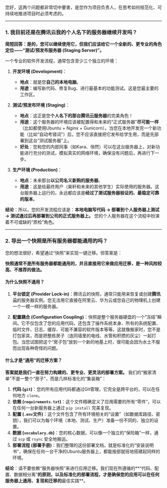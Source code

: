 您好，这两个问题都非常切中要害，是您作为项目负责人，在思考如何规范化、可持续地推进项目时必须考虑的。

---

### **1. 我目前还是在腾讯云我的个人名下的服务器继续开发吗？**

**简短回答：是的，您可以继续使用它，但我们应该给它一个全新的、更专业的角色定位——“测试/预发布服务器 (Staging Server)”。**

一个专业的软件开发流程，通常包含至少三个独立的环境：

1.  **开发环境 (Development)**：
    * **地点**：就是您**自己的本地电脑**。
    * **用途**：编写新代码、修复Bug、进行最基本的功能测试。这是您最主要的工作区。

2.  **测试/预发布环境 (Staging)**：
    * **地点**：这正是您**个人名下的那台腾讯云服务器**的完美角色！
    * **用途**：这个服务器的环境应该被配置得和未来的“正式服务器”**尽可能一样**（比如都使用Ubuntu + Nginx + Gunicorn）。当您在本地开发完一个新功能（比如“自动考错词”）后，您不应该直接把它发布给学生用，而是先部署到这台“测试服务器”上。
    * **好处**：您和您的内部同事（如Kara、俏然）可以在这台服务器上，对新功能进行充分的测试，模拟真实的网络环境，确保没有问题后，再进行下一步。

3.  **生产环境 (Production)**：
    * **地点**：未来那台**以公司名义新购的服务器**。
    * **用途**：这是给最终用户（昊轩和未来的其他学生）实际使用的服务器。这台服务器上运行的，永远都应该是**经过了测试服务器验证的、最稳定可靠的版本**。

**结论**：所以，您的开发流程应该是：**本地电脑写代码 → 部署到个人服务器上测试 → 测试通过后再部署到公司的正式服务器上。** 您的个人服务器在这个流程中扮演着不可或缺的“质检”角色。

---

### **2. 导出一个快照是所有服务器都能通用的吗？**

您的想法很好，希望通过“快照”来实现一键迁移。但答案是：

**快照通常不是所有服务器都能通用的，并且直接用它来做应用迁移，是一种风险较高、不推荐的做法。**

#### **为什么快照不通用？**

1.  **平台锁定 (Provider Lock-in)**：腾讯云的快照，通常只能用来恢复或创建**腾讯云**的服务器实例。您无法用它直接在阿里云、华为云或您自己的物理机上创建一个一模一样的服务器。

2.  **配置耦合 (Configuration Coupling)**：快照是整个服务器硬盘的一个“冻结”瞬间。它不仅包含了您的应用代码，还包含了操作系统本身、所有的系统配置、临时文件、日志、缓存、可能不兼容的软件版本等等。这就像搬家时，您不是打包家具，而是把整栋房子（连同墙里的电线、水管和积攒的灰尘）一起打包。当您试图把这个“房子包”放到一个新的地基上时，很可能会因为水土不服而出现各种奇怪的问题。

#### **什么才是“通用”的迁移方案？**

**答案就是我们一直在努力构建的、更专业、更灵活的部署方案。** 我们的“搬家清单”不是一整个“房子”，而是几样标准化的“集装箱”：

1.  **代码 (`git`)**：您的所有应用代码都通过Git管理，它完全是跨平台的，可以在任何地方 `clone`。
2.  **依赖 (`requirements.txt`)**：这个文件精确定义了应用需要的所有“零件”，可以在任何一台新服务器上通过 `pip install` 完美复现。
3.  **配置 (`.env`文件)**：这个文件包含了所有环境相关的“设置”（如数据库路径、密钥），我们可以为每个环境（本地、测试、生产）准备一份不同的、独立的设置。
4.  **数据 (`vocabulary.db`)**：您的核心数据，可以像一个独立的“保险箱”一样，通过 `scp` 或 `rsync` 安全地搬运。
5.  **部署流程 (部署手册)**：我们整理的这份部署文档，就是标准化的“安装说明书”，确保在任何一台干净的Ubuntu服务器上，都能按部就班地搭建起同样的环境。

**结论**：请不要依赖“服务器快照”来进行应用迁移。我们现在所遵循的**“代码、配置、数据相分离”**的原则，以及标准化的部署流程，才是确保您的应用可以在任何服务器上通用、复现和迁移的**最佳实践**。